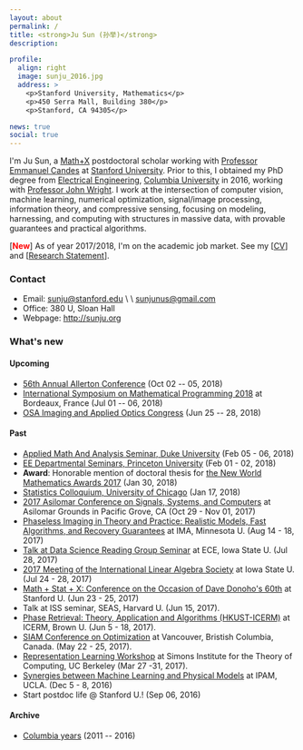 ```yaml
---
layout: about
permalink: /
title: <strong>Ju Sun (孙举)</strong> 
description: 

profile:
  align: right
  image: sunju_2016.jpg
  address: >
    <p>Stanford University, Mathematics</p>
    <p>450 Serra Mall, Building 380</p>
    <p>Stanford, CA 94305</p>

news: true
social: true
---
```


I'm Ju Sun, a [Math+X](https://www.simonsfoundation.org/funding/funding-opportunities/mathematics-physical-sciences/mathx/mathx-encouraging-interactions-chair-recipients/) postdoctoral scholar working with [Professor Emmanuel Candes](http://statweb.stanford.edu/~candes/) at [Stanford University](https://www.stanford.edu/). Prior to this, I obtained my PhD degree from [Electrical Engineering](http://www.ee.columbia.edu/), [Columbia University](http://www.columbia.edu/) in 2016, working with [Professor John Wright](http://www.columbia.edu/~jw2966/). I work at the intersection of computer vision, machine learning, numerical optimization, signal/image processing, information theory, and compressive sensing, focusing on modeling, harnessing, and computing with structures in massive data, with provable guarantees and practical algorithms. 

\[<span style="color:red">**New**</span>\] As of year 2017/2018, I'm on the academic job market. See my \[[CV](/docs/CV.pdf)\] and \[[Research Statement](/docs/RS.pdf)\].

### Contact 
- Email: sunju@stanford.edu \\ \\  sunjunus@gmail.com
- Office: 380 U, Sloan Hall 
- Webpage: <http://sunju.org>

### What's new 

#### Upcoming
- [56th Annual Allerton Conference](http://allerton.csl.illinois.edu/) (Oct 02 -- 05, 2018)
- [International Symposium on Mathematical Programming 2018](https://ismp2018.sciencesconf.org/) at Bordeaux, France (Jul 01 -- 06, 2018)
- [OSA Imaging and Applied Optics Congress](https://www.osa.org/en-us/meetings/osa_meetings/osa_imaging_and_applied_optics_congress/) (Jun 25 -- 28, 2018)


#### Past 
- [Applied Math And Analysis Seminar, Duke University](https://math.duke.edu/events/79975-when-are-nonconvex-optimization-problems-not-scary) (Feb 05 - 06, 2018)
- [EE Departmental Seminars, Princeton University](http://ee.princeton.edu/events/when-are-nonconvex-optimization-problems-not-scary) (Feb 01 - 02, 2018) 
- **Award**: Honorable mention of doctoral thesis for [the New World Mathematics Awards 2017](http://ymsc.tsinghua.edu.cn/nwma/) (Jan 30, 2018)
- [Statistics Colloquium, University of Chicago](https://www.stat.uchicago.edu/seminars/dept_monday_series/2017-2018/Sun_Ju011718.pdf) (Jan 17, 2018)
- [2017 Asilomar Conference on Signals, Systems, and Computers](http://www.asilomarsscconf.org/) at Asilomar Grounds in Pacific Grove, CA (Oct 29 - Nov 01, 2017)
- [Phaseless Imaging in Theory and Practice: Realistic Models, Fast Algorithms, and Recovery Guarantees](https://www.ima.umn.edu/2017-2018/SW8.14-18.17) at IMA, Minnesota U. (Aug 14 - 18, 2017) 
- [Talk at Data Science Reading Group Seminar](https://www.ece.iastate.edu/seminars-and-events/data-science-reading-group-seminar-ju-sun/) at ECE, Iowa State U. (Jul 28, 2017)
- [2017 Meeting of the International Linear Algebra Society](https://ilas2017.math.iastate.edu/) at Iowa State U. (Jul 24 - 28, 2017)
- [Math + Stat + X: Conference on the Occasion of Dave Donoho's 60th](https://www.mathstatsxdonoho60.com/) at Stanford U. (Jun 23 - 25, 2017)
- Talk at ISS seminar, SEAS, Harvard U. (Jun 15, 2017). 
- [Phase Retrieval: Theory, Application and Algorithms (HKUST-ICERM)](https://icerm.brown.edu/international_programs/upcoming.php) at ICERM, Brown U. (Jun 5 - 18, 2017). 
- [SIAM Conference on Optimization](http://www.siam.org/meetings/op17/) at Vancouver, Bristish Columbia, Canada. (May 22 - 25, 2017). 
- [Representation Learning Workshop](https://simons.berkeley.edu/workshops/machinelearning2017-2) at Simons Institute for the Theory of Computing, UC Berkeley (Mar 27 -31, 2017). 
- [Synergies between Machine Learning and Physical Models](http://www.ipam.ucla.edu/programs/workshops/workshop-iv-synergies-between-machine-learning-and-physical-models/) at IPAM, UCLA. (Dec 5 - 8, 2016)
- Start postdoc life @ Stanford U.! (Sep 06, 2016)

#### Archive
- [Columbia years](columbia-2011-2016) (2011 -- 2016)
